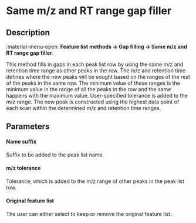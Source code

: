 # **Same m/z and RT range gap filler**

## **Description**

:material-menu-open: **Feature list methods → Gap filling → Same m/z and RT range gap filler**.

This method fills in gaps in each peak list row by using the same m/z and retention time range as other peaks in the row. 
The m/z and retention time defines where the new peaks will be sought based on the ranges of the rest of the peaks in the same row. The minimum value of these ranges is the minimum value in the range of all the peaks in the row and the same happens with the maximum value. 
User-specified tolerance is added to the m/z range. The new peak is constructed using the highest data point of each scan within the determined m/z and retention time ranges.

## **Parameters**

#### **Name suffix**
Suffix to be added to the peak list name.

#### **m/z tolerance**
Tolerance, which is added to the m/z range of other peaks in the peak list row.

#### **Original feature list**
The user can either select to keep or remove the original feature list.

